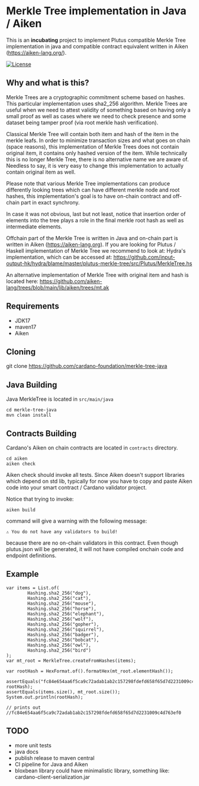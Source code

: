 # Merkle Tree implementation in Java / Aiken

This is an **incubating** project to implement Plutus compatible Merkle Tree implementation in java and compatible contract equivalent written in Aiken (https://aiken-lang.org/).

[![License](https://img.shields.io:/github/license/cardano-foundation/merkle-tree-java?label=license)](https://github.com/cardano-foundation/merkle-tree-java/blob/master/LICENSE)

## Why and what is this?
Merkle Trees are a cryptographic commitment scheme based on hashes. This particular implementation uses sha2_256 algorithm.
Merkle Trees are useful when we need to attest validity of something based on having only a small proof as well as cases
where we need to check presence and some dataset being tamper proof (via root merkle hash verification).

Classical Merkle Tree will contain both item and hash of the item in the merkle leafs. In order to minimize transaction sizes
and what goes on chain (space reasons), this implementation of Merkle Trees does not contain original item,
it contains only hashed version of the item. While technically this is no longer Merkle Tree, there is no alternative name
we are aware of. Needless to say, it is very easy to change this implementation to actually contain original item as well.

Please note that various Merkle Tree implementations can produce differently looking trees which can have
different merkle node and root hashes, this implementation's goal is to have on-chain contract and off-chain part
in exact synchrony.

In case it was not obvious, last but not least, notice that insertion order of elements into the tree plays
a role in the final merkle root hash as well as intermediate elements.

Offchain part of the Merkle Tree is written in Java and on-chain part is written in Aiken (https://aiken-lang.org).
If you are looking for Plutus / Haskell implementation of Merkle Tree we recommend to look at: Hydra's implementation,
which can be accessed at: https://github.com/input-output-hk/hydra/blame/master/plutus-merkle-tree/src/Plutus/MerkleTree.hs

An alternative implementation of Merkle Tree with original item and hash is located here: https://github.com/aiken-lang/trees/blob/main/lib/aiken/trees/mt.ak

## Requirements
- JDK17
- maven17
- Aiken

## Cloning
git clone https://github.com/cardano-foundation/merkle-tree-java

## Java Building
Java MerkleTree is located in `src/main/java`
```
cd merkle-tree-java
mvn clean install
```

## Contracts Building
Cardano's Aiken on chain contracts are located in `contracts` directory.

```
cd aiken
aiken check
```

Aiken check should invoke all tests. Since Aiken doesn't support libraries which depend on std lib, typically for now
you have to copy and paste Aiken code into your smart contract / Cardano validator project.

Notice that trying to invoke:
```
aiken build
```
command will give a warning with the following message:
```
⚠ You do not have any validators to build!
```

because there are no on-chain validators in this contract. Even though plutus.json will be generated, it will not have
compiled onchain code and endpoint definitions.

## Example
```
var items = List.of(
        Hashing.sha2_256("dog"),
        Hashing.sha2_256("cat"),
        Hashing.sha2_256("mouse"),
        Hashing.sha2_256("horse"),
        Hashing.sha2_256("elephant"),
        Hashing.sha2_256("wolf"),
        Hashing.sha2_256("gopher"),
        Hashing.sha2_256("squirrel"),
        Hashing.sha2_256("badger"),
        Hashing.sha2_256("bobcat"),
        Hashing.sha2_256("owl"),
        Hashing.sha2_256("bird")
);
var mt_root = MerkleTree.createFromHashes(items);

var rootHash = HexFormat.of().formatHex(mt_root.elementHash());

assertEquals("fc84e654aa6f5ca9c72adab1ab2c157298fdefd658f65d7d2231009c4d763ef0", rootHash);
assertEquals(items.size(), mt_root.size());
System.out.println(rootHash);

// prints out
//fc84e654aa6f5ca9c72adab1ab2c157298fdefd658f65d7d2231009c4d763ef0
```

## TODO
- more unit tests
- java docs
- publish release to maven central 
- CI pipeline for Java and Aiken 
- bloxbean library could have minimalistic library, something like: cardano-client-serialization.jar
